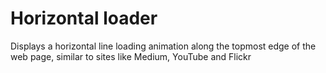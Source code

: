 # Horizontal loader

Displays a horizontal line loading animation along the topmost edge of the web page, similar to sites like Medium, YouTube and Flickr
